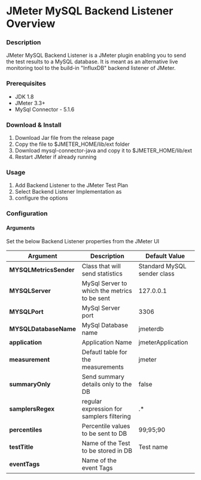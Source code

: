 # JMeter MySQL Backend Listener Overview 

### Description 
JMeter MySQL Backend Listener is a JMeter plugin enabling you to send the test results to a MySQL database. It is meant as an alternative live monitoring tool to the build-in "InfluxDB" backend listener of JMeter. 

### Prerequisites
- JDK 1.8
- JMeter 3.3+
- MySql Connector - 5.1.6

### Download & Install 
1. Download Jar file from the release page
2. Copy the file to $JMETER_HOME/lib/ext folder 
3. Download mysql-connector-java and copy it to $JMETER_HOME/lib/ext
4. Restart JMeter if already running

### Usage
1. Add Backend Listener to the JMeter Test Plan 
2. Select Backend Listener Implementation as 
3. configure the options

### Configuration 

#### Arguments 
Set the below Backend Listener properties from the JMeter UI

| Argument | Description | Default Value |
| -------- | ----------- | ------------- |
| **MYSQLMetricsSender** | Class that will send statistics | Standard MySQL sender class |
| **MYSQLServer** | MySql Server to which the metrics to be sent | 127.0.0.1 |
| **MYSQLPort** | MySql Server port | 3306 | 
| **MYSQLDatabaseName** | MySql Database name | jmeterdb | 
| **application** | Application Name | jmeterApplication | 
| **measurement** | Defautl table for the measurements | jmeter |
| **summaryOnly** | Send summary details only to the DB | false |
| **samplersRegex** | regular expression for samplers filtering | .* |
| **percentiles** | Percentile values to be sent to DB | 99;95;90 | 
| **testTitle** | Name of the Test to be stored in DB | Test name |
| **eventTags** | Name of the event Tags |  | 

